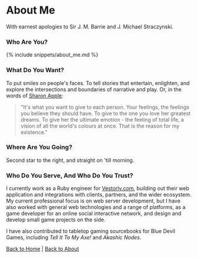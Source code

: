 ---
---

# About Me

With earnest apologies to Sir J. M. Barrie and J. Michael Straczynski.

### Who Are You?

{% include snippets/about_me.md %}

### What Do You Want?

To put smiles on people's faces. To tell stories that entertain, enlighten, and explore the intersections and boundaries of narrative and play. Or, in the words of [Sharon Apple](http://www.imdb.com/title/tt0110426/?ref_=nv_sr_1):

<blockquote>"It's what you want to give to each person. Your feelings, the feelings you believe they should have. To give to the one you love her greatest dreams. To give her the ultimate emotion - the feeling of total life, a vision of all the world's colours at once. That is the reason for my existence."</blockquote>

### Where Are You Going?

Second star to the right, and straight on 'till morning.

### Who Do You Serve, And Who Do You Trust?

I currently work as a Ruby engineer for [Vestorly.com](https://www.vestorly.com), building out their web application and integrations with clients, partners, and the wider ecosystem. My current professional focus is on web server development, but I have also worked with general web technologies and a range of platforms, as a game developer for an online social interactive network, and design and develop small game projects on the side.

I have also contributed to tabletop gaming sourcebooks for Blue Devil Games, including <em>Tell It To My Axe!</em> and <em>Akashic Nodes</em>.

[<i class="fa fa-home"></i> Back to Home](/)
|
[<i class="fa fa-arrow-left"></i> Back to About](/about)
